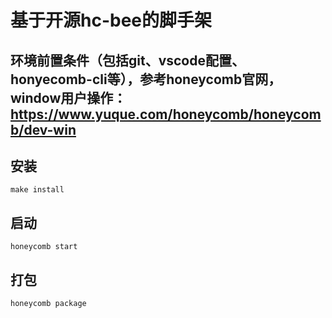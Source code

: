 # 基于开源hc-bee的脚手架
## 环境前置条件（包括git、vscode配置、honyecomb-cli等），参考honeycomb官网，window用户操作：https://www.yuque.com/honeycomb/honeycomb/dev-win

## 安装

```
make install
```

## 启动

```
honeycomb start
```

## 打包

```
honeycomb package
```